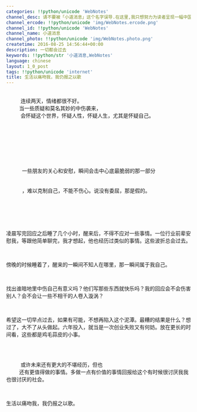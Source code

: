 ```yaml
---
categories: !!python/unicode 'WebNotes'
channel_desc: 请不要被「小道消息」这个名字误导.在这里,我只想努力为读者呈现一幅中国互联网的清明上河图.
channel_ercode: !!python/unicode 'img/WebNotes.ercode.png'
channel_id: !!python/unicode 'WebNotes'
channel_name: 小道消息
channel_photo: !!python/unicode 'img/WebNotes.photo.png'
createtime: 2016-08-25 14:56:44+00:00
description: 一切都会过去
keywords: !!python/str '小道消息,WebNotes'
language: chinese
layout: 1_0_post
tags: !!python/unicode 'internet'
title: 生活以痛吻我，我仍报之以歌
---
```

<div class="rich_media_content" id="js_content">
<p>
<span style="white-space: pre-wrap;">
          连续两天，情绪都很不好。
         </span>
         当一些质疑和莫名其妙的中伤袭来，
         <span style="white-space: pre-wrap;">
          会怀疑这个世界，怀疑人性，怀疑人生，尤其是怀疑自己。
         </span>
</p>
<p>
<span style="white-space: pre-wrap;">
<br/>
</span>
</p>
<p>
<span style="white-space: pre-wrap;">
<span style="white-space: pre-wrap;">
           一些朋友的关心和安慰，瞬间会击中心底最脆弱的那一部分
          </span>
<span style="white-space: pre-wrap;">
           ，难以克制自己，不能不伤心。说没有委屈，那是假的。
          </span>
</span>
</p>
<p>
<span style="white-space: pre-wrap;">
<br/>
</span>
</p>
<p>
         凌晨写完回应之后睡了几个小时，醒来后，不得不应对一些事情。一位行业前辈安慰我，等跟他简单聊完，我才想起，他也经历过类似的事情。这些波折总会过去。
        </p>
<p>
<br/>
</p>
<p>
         傍晚的时候睡着了，醒来的一瞬间不知人在哪里，那一瞬间属于我自己。
        </p>
<p>
<br/>
</p>
<p>
         找出谁暗地里中伤自己有意义吗？他们写那些东西就快乐吗？我的回应会不会伤害别人？会不会让一些不相干的人卷入漩涡？
        </p>
<p>
<br/>
</p>
<p>
         希望这一切早点过去，如果有可能，不想再陷入这个泥潭。最糟的结果是什么？想过了，大不了从头做起。六年投入，就当是一次创业失败又有何妨。放在更长的时间看，这些都是鸡毛蒜皮的小事。
        </p>
<p>
<br/>
</p>
<p>
<span style="white-space: pre-wrap;">
          或许未来还有更大的不堪经历，但也
         </span>
         还有更值得做的事情。多做一点有价值的事情回报给这个有时候很讨厌我我也很讨厌的社会。
        </p>
<p>
<br/>
</p>
<p>
         生活以痛吻我，我仍报之以歌。
         <br/>
</p>
<p>
<span style="white-space: pre-wrap;">
</span>
</p>
<p>
<br/>
</p>
<p>
<br/>
</p>
<p>
<qqmusic albumurl="/u/q/004LiqyS1lYvuq.jpg" audiourl="http://ws.stream.qqmusic.qq.com/71727.m4a?fromtag=46" class="res_iframe qqmusic_iframe js_editor_qqmusic" commentid="862839695" frameborder="0" mid="0014JPP91aXI9R" music_name="Heart Of Gold" musicid="71727" play_length="187000" scrolling="no" singer="Neil Young - Harvest" src="/cgi-bin/readtemplate?t=tmpl/qqmusic_tmpl&amp;singer=Neil%20Young%20-%20Harvest&amp;music_name=Heart%20Of%20Gold">
</qqmusic>
</p>
</div>